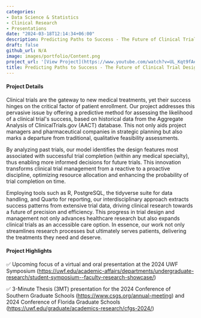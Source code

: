 ```yaml
---
categories:
- Data Science & Statistics
- Clinical Research
- Presentations
date: "2024-03-18T12:14:34+06:00"
description: Predicting Paths to Success - The Future of Clinical Trial Design
draft: false
github_url: N/A
image: images/portfolio/Content.png
project_url: '[View Project](https://www.youtube.com/watch?v=UL_Kqt9fAew)'
title: Predicting Paths to Success - The Future of Clinical Trial Design
---
```


#### Project Details

Clinical trials are the gateway to new medical treatments, yet their success hinges on the critical factor of patient enrollment. Our project addresses this pervasive issue by offering a predictive method for assessing the likelihood of a clinical trial's success, based on historical data from the Aggregate Analysis of ClinicalTrials.gov (AACT) database. This not only aids project managers and pharmaceutical companies in strategic planning but also marks a departure from traditional, qualitative feasibility assessments.

By analyzing past trials, our model identifies the design features most associated with successful trial completion (within any medical specialty), thus enabling more informed decisions for future trials. This innovation transforms clinical trial management from a reactive to a proactive discipline, optimizing resource allocation and enhancing the probability of trial completion on time.

Employing tools such as R, PostgreSQL, the tidyverse suite for data handling, and Quarto for reporting, our interdisciplinary approach extracts success patterns from extensive trial data, driving clinical research towards a future of precision and efficiency. This progress in trial design and management not only advances healthcare research but also expands clinical trials as an accessible care option. In essence, our work not only streamlines research processes but ultimately serves patients, delivering the treatments they need and deserve.

#### Project Highlights

✅ Upcoming focus of a virtual and oral presentation at the 2024 UWF Symposium (https://uwf.edu/academic-affairs/departments/undergraduate-research/student-symposium--faculty-research-showcase/)

✅ 3-Minute Thesis (3MT) presentation for the 2024 Conference of Southern Graduate Schools  (https://www.csgs.org/annual-meeting) and 2024 Conference of Florida
Graduate Schools (https://uwf.edu/graduate/academics-research/cfgs-2024/)